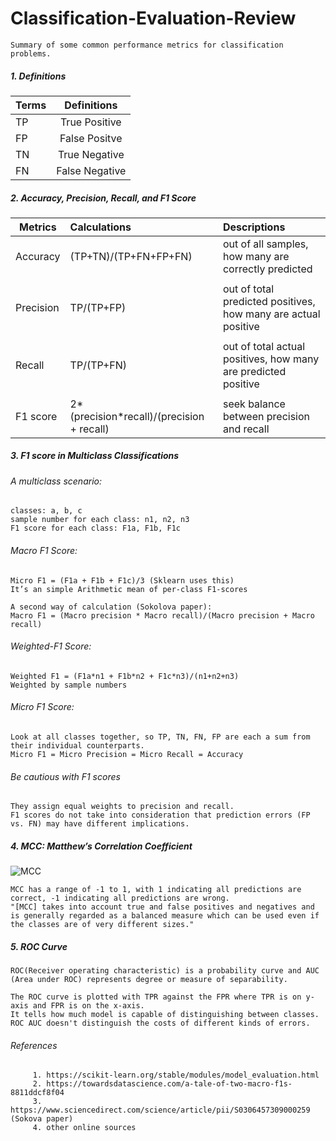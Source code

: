 # Classification-Evaluation-Review

    Summary of some common performance metrics for classification problems.



 ##### 1.  Definitions

 | Terms    |   Definitions      | 
 | ---------|:----------------:  |
 | TP       |   True Positive  | 
 | FP       |   False Positve  |   
 | TN       |   True Negative  |    
 | FN       |   False Negative |    





##### 2.  Accuracy, Precision, Recall, and F1 Score

   | Metrics    | Calculations            | Descriptions                                                |                   
   | -----------|:----------------------|:--------------------------------------------------------------|
   | Accuracy   | (TP+TN)/(TP+FN+FP+FN)  | out of all samples, how many are correctly predicted   | 
   |            |                        |                                                               |
   | Precision  | TP/(TP+FP)             | out of total predicted positives, how many are actual positive |
   |            |                        |                                                                |
   | Recall     | TP/(TP+FN)             | out of total actual positives, how many are predicted positive |
   |            |                        |          |
   | F1 score   | 2*(precision*recall)/(precision + recall)| seek balance between precision and recall |

 
 
##### 3. F1 score in Multiclass Classifications

###### A multiclass scenario:

    classes: a, b, c
    sample number for each class: n1, n2, n3 
    F1 score for each class: F1a, F1b, F1c


   ###### Macro F1 Score:  

    Micro F1 = (F1a + F1b + F1c)/3 (Sklearn uses this)
    It’s an simple Arithmetic mean of per-class F1-scores

    A second way of calculation (Sokolova paper):
    Macro F1 = (Macro precision * Macro recall)/(Macro precision + Macro recall)
     

   ###### Weighted-F1 Score:  
   
    Weighted F1 = (F1a*n1 + F1b*n2 + F1c*n3)/(n1+n2+n3)
    Weighted by sample numbers


   ###### Micro F1 Score: 
   
    Look at all classes together, so TP, TN, FN, FP are each a sum from their individual counterparts.
    Micro F1 = Micro Precision = Micro Recall = Accuracy


   ###### Be cautious with F1 scores
   
    They assign equal weights to precision and recall.
    F1 scores do not take into consideration that prediction errors (FP vs. FN) may have different implications. 


##### 4. MCC: Matthew’s Correlation Coefficient

![MCC](https://user-images.githubusercontent.com/18686382/70392158-b92b9f80-19aa-11ea-9216-45dba400691d.png)
    
    MCC has a range of -1 to 1, with 1 indicating all predictions are correct, -1 indicating all predictions are wrong. 
    "[MCC] takes into account true and false positives and negatives and is generally regarded as a balanced measure which can be used even if the classes are of very different sizes."


##### 5. ROC Curve

    ROC(Receiver operating characteristic) is a probability curve and AUC (Area under ROC) represents degree or measure of separability. 
    
    The ROC curve is plotted with TPR against the FPR where TPR is on y-axis and FPR is on the x-axis. 
    It tells how much model is capable of distinguishing between classes.
    ROC AUC doesn't distinguish the costs of different kinds of errors.
 

###### References
 
         1. https://scikit-learn.org/stable/modules/model_evaluation.html
         2. https://towardsdatascience.com/a-tale-of-two-macro-f1s-8811ddcf8f04
         3. https://www.sciencedirect.com/science/article/pii/S0306457309000259 (Sokova paper)
         4. other online sources
         
